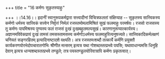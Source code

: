 +++
title = "16 कर्मणः सुकृतस्याहुः"

+++
।।14.16।। इदानीं स्वानुरूपकर्मद्वारा सत्त्वादीनां विचित्रफलतां
संक्षिप्याह -- सुकृतस्य सात्त्विकस्य कर्मणो धर्मस्य सात्त्विकं सत्त्वेन
निर्वृत्तं निर्मलं रजस्तमोमलामिश्रितं सुखं फलमाहुः परमर्षयः। रजसो
राजसस्य तु कर्मणः पापमिश्रस्य पुण्यस्य फलं राजसं दुःखं दुःखबहुलमल्पसुखं।
कारणानुरूप्यात्कार्यस्य। अज्ञानमविवेकप्रायं दुःखं तामसं तमसस्तामसस्य
कर्मणोऽधर्मस्य फलमाहुरित्यनुषज्यते। सात्त्विकादिकर्मलक्षणं चनियतं
सङ्गरहितम् इत्यादिनाष्टादशे वक्ष्यति। अत्र रजस्तमःशब्दौ तत्कार्ये कर्मणि
प्रयुक्तौ कार्यकरणयोरभेदोपचारातगोभिः श्रीणीत मत्सरम् इत्यत्र यथा
गोशब्दस्तत्प्रभवे पयसि; यथावाधान्यमसि धिनुहि देवान् इत्यत्र
धान्यशब्दस्तत्प्रभवे तण्डुले; तत्र पयस्तण्डुलयोरिवात्रापि कर्मणः
प्रकृतत्वात्।
